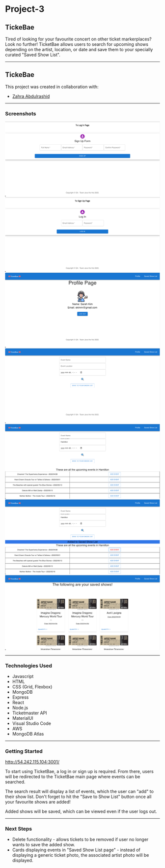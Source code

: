 # Project-3

## **TickeBae**

Tired of looking for your favourite concert on other ticket markerplaces? Look no further! TicketBae allows users to search for upcoming shows depending on the artist, location, or date and save them to your specially curated "Saved Show List".

---

## **TickeBae**

This project was created in collaboration with:

- [Zahra Abdulrashid](https://github.com/zarax7)

---

### **Screenshots**

![Signup Page](./backend/public/images/1.png)
![Login Page](./backend/public/images/2.png)
![Profile Page](./backend/public/images/3.png)
![Search Page](./backend/public/images/4.png)
![Search Results](./backend/public/images/5.png)
![Search Results-2](./backend/public/images/6.png)
![Saved Show List Page](./backend/public/images/7.png)

---

### **Technologies Used**

- Javascript
- HTML
- CSS (Grid, Flexbox)
- MongoDB
- Express
- React
- Node.js
- Ticketmaster API
- MaterialUI
- Visual Studio Code
- AWS
- MongoDB Atlas

---

### **Getting Started**

http://54.242.115.104:3001/

To start using TicketBae, a log in or sign up is required. From there, users will be redirected to the TicketBae main page where events can be searched.

The search result will display a list of events, which the user can "add" to their show list. Don't forget to hit the "Save to Show List" button once all your favourite shows are added!

Added shows will be saved, which can be viewed even if the user logs out.

---

### **Next Steps**

- Delete functionality - allows tickets to be removed if user no longer wants to save the added show.
- Cards displaying events in "Saved Show List page" - instead of displaying a generic ticket photo, the associated artist photo will be displayed.
